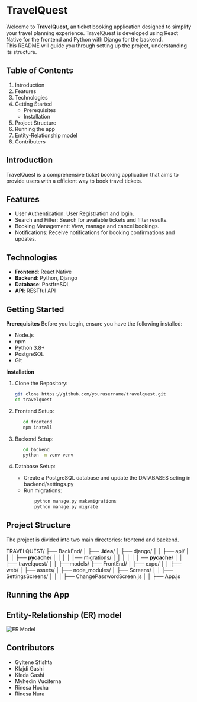 # TravelQuest
Welcome to **TravelQuest**, an ticket booking application designed to simplify your travel planning experience. TravelQuest is developed using React Native for the frontend and Python with Django for the backend.  
This README will guide you through setting up the project, understanding its structure.

## Table of Contents
1. Introduction
2. Features
3. Technologies
4. Getting Started
   * Prerequisites
   * Installation
5. Project Structure
6. Running the app
7. Entity-Relationship model
8. Contributers

## Introduction 
TravelQuest is a comprehensive ticket booking application that aims to provide users with a efficient way to book travel tickets. 

## Features 
* User Authentication: User Registration and login.
* Search and Filter: Search for available tickets and filter results.
* Booking Management: View, manage and cancel bookings.
* Notifications: Receive notifications for booking confirmations and updates.

## Technologies
* **Frontend**: React Native
* **Backend**: Python, Django
* **Database**: PostfreSQL
* **API**: RESTful API

## Getting Started 
**Prerequisites**
Before you begin, ensure you have the following installed:

* Node.js
* npm 
* Python 3.8+
* PostgreSQL
* Git

**Installation** 

1. Clone the Repository:
   ```bash
   git clone https://github.com/yourusername/travelquest.git 
   cd travelquest
   ```
   
2. Frontend Setup:
   ```bash
      cd frontend
      npm install
   ```

3. Backend Setup:
   ```bash
      cd backend  
      python -m venv venv
   ```
  

4. Database Setup:
   * Create a PostgreSQL database and update the DATABASES seting in backend/settings.py
   * Run migrations:
     ```bash
         python manage.py makemigrations 
         python manage.py migrate
      ```
 
## Project Structure 
The project is divided into two main directories: frontend and backend.

TRAVELQUEST/
├── BackEnd/
│   ├── __.idea__/
│   ├── django/
│   │   ├── api/
│   │   │   ├── __pycache__/
│   │   │   │  │── migrations/ 
│   │   │   │  │  │ ── __pycache__/
│   │   ├── travelquest/
│   │	├──models/
├── FrontEnd/
│   ├── expo/
│   │   ├── web/
│   ├── assets/
│   ├── node_modules/
│   ├── Screens/
│   │   ├── SettingsScreens/
│   │   │   ├── ChangePasswordScreen.js
│   │   ├── App.js


## Running the App 



## Entity-Relationship (ER) model
![ER Model](https://github.com/KlajdiGashi/TravelQuest/assets/118850687/7f28fc3c-4271-4642-a7c7-11c057fa9819)

## Contributors 
* Gyltene Sfishta
* Klajdi Gashi
* Kleda Gashi
* Myhedin Vuciterna
* Rinesa Hoxha
* Rinesa Nura 
  
